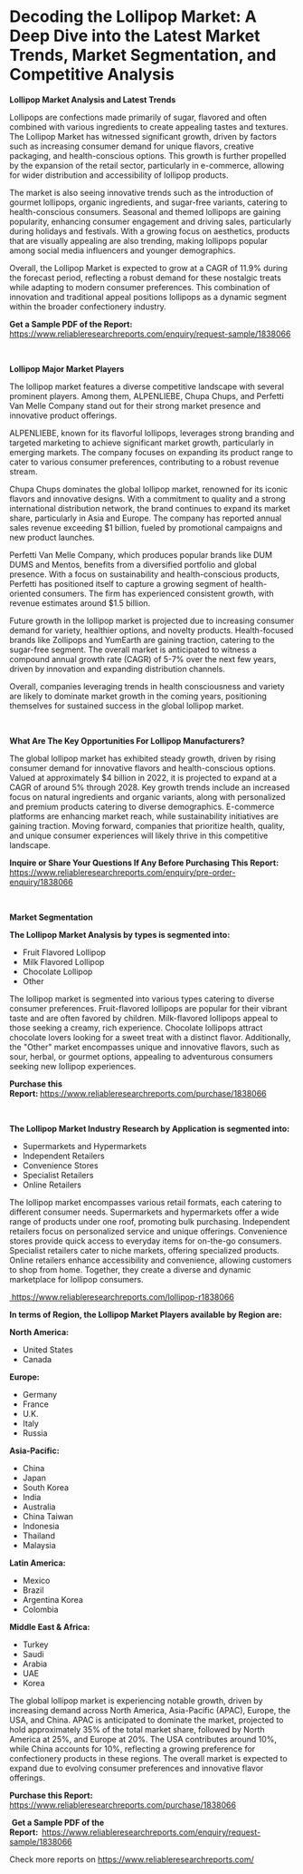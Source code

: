 <p><h1>Decoding the Lollipop Market: A Deep Dive into the Latest Market Trends, Market Segmentation, and Competitive Analysis</h1></p><p><strong>Lollipop Market Analysis and Latest Trends</strong></p>
<p><p>Lollipops are confections made primarily of sugar, flavored and often combined with various ingredients to create appealing tastes and textures. The Lollipop Market has witnessed significant growth, driven by factors such as increasing consumer demand for unique flavors, creative packaging, and health-conscious options. This growth is further propelled by the expansion of the retail sector, particularly in e-commerce, allowing for wider distribution and accessibility of lollipop products.</p><p>The market is also seeing innovative trends such as the introduction of gourmet lollipops, organic ingredients, and sugar-free variants, catering to health-conscious consumers. Seasonal and themed lollipops are gaining popularity, enhancing consumer engagement and driving sales, particularly during holidays and festivals. With a growing focus on aesthetics, products that are visually appealing are also trending, making lollipops popular among social media influencers and younger demographics.</p><p>Overall, the Lollipop Market is expected to grow at a CAGR of 11.9% during the forecast period, reflecting a robust demand for these nostalgic treats while adapting to modern consumer preferences. This combination of innovation and traditional appeal positions lollipops as a dynamic segment within the broader confectionery industry.</p></p>
<p><strong>Get a Sample PDF of the Report:&nbsp;</strong> <a href="https://www.reliableresearchreports.com/enquiry/request-sample/1838066?utm_campaign=1674&utm_medium=2&utm_source=Github&utm_content=ia&utm_term=28022025&utm_id=lollipop">https://www.reliableresearchreports.com/enquiry/request-sample/1838066</a></p>
<p>&nbsp;</p>
<p><strong>Lollipop Major Market Players</strong></p>
<p><p>The lollipop market features a diverse competitive landscape with several prominent players. Among them, ALPENLIEBE, Chupa Chups, and Perfetti Van Melle Company stand out for their strong market presence and innovative product offerings. </p><p>ALPENLIEBE, known for its flavorful lollipops, leverages strong branding and targeted marketing to achieve significant market growth, particularly in emerging markets. The company focuses on expanding its product range to cater to various consumer preferences, contributing to a robust revenue stream.</p><p>Chupa Chups dominates the global lollipop market, renowned for its iconic flavors and innovative designs. With a commitment to quality and a strong international distribution network, the brand continues to expand its market share, particularly in Asia and Europe. The company has reported annual sales revenue exceeding $1 billion, fueled by promotional campaigns and new product launches.</p><p>Perfetti Van Melle Company, which produces popular brands like DUM DUMS and Mentos, benefits from a diversified portfolio and global presence. With a focus on sustainability and health-conscious products, Perfetti has positioned itself to capture a growing segment of health-oriented consumers. The firm has experienced consistent growth, with revenue estimates around $1.5 billion.</p><p>Future growth in the lollipop market is projected due to increasing consumer demand for variety, healthier options, and novelty products. Health-focused brands like Zollipops and YumEarth are gaining traction, catering to the sugar-free segment. The overall market is anticipated to witness a compound annual growth rate (CAGR) of 5-7% over the next few years, driven by innovation and expanding distribution channels. </p><p>Overall, companies leveraging trends in health consciousness and variety are likely to dominate market growth in the coming years, positioning themselves for sustained success in the global lollipop market.</p></p>
<p>&nbsp;</p>
<p><strong>What Are The Key Opportunities For Lollipop Manufacturers?</strong></p>
<p><p>The global lollipop market has exhibited steady growth, driven by rising consumer demand for innovative flavors and health-conscious options. Valued at approximately $4 billion in 2022, it is projected to expand at a CAGR of around 5% through 2028. Key growth trends include an increased focus on natural ingredients and organic variants, along with personalized and premium products catering to diverse demographics. E-commerce platforms are enhancing market reach, while sustainability initiatives are gaining traction. Moving forward, companies that prioritize health, quality, and unique consumer experiences will likely thrive in this competitive landscape.</p></p>
<p><strong>Inquire or Share Your Questions If Any Before Purchasing This Report:</strong> <a href="https://www.reliableresearchreports.com/enquiry/pre-order-enquiry/1838066?utm_campaign=1674&utm_medium=2&utm_source=Github&utm_content=ia&utm_term=28022025&utm_id=lollipop">https://www.reliableresearchreports.com/enquiry/pre-order-enquiry/1838066</a></p>
<p>&nbsp;</p>
<p><strong>Market Segmentation</strong></p>
<p><strong>The Lollipop Market Analysis by types is segmented into:</strong></p>
<p><ul><li>Fruit Flavored Lollipop</li><li>Milk Flavored Lollipop</li><li>Chocolate Lollipop</li><li>Other</li></ul></p>
<p><p>The lollipop market is segmented into various types catering to diverse consumer preferences. Fruit-flavored lollipops are popular for their vibrant taste and are often favored by children. Milk-flavored lollipops appeal to those seeking a creamy, rich experience. Chocolate lollipops attract chocolate lovers looking for a sweet treat with a distinct flavor. Additionally, the "Other" market encompasses unique and innovative flavors, such as sour, herbal, or gourmet options, appealing to adventurous consumers seeking new lollipop experiences.</p></p>
<p><strong>Purchase this Report:&nbsp;</strong><a href="https://www.reliableresearchreports.com/purchase/1838066?utm_campaign=1674&utm_medium=2&utm_source=Github&utm_content=ia&utm_term=28022025&utm_id=lollipop">https://www.reliableresearchreports.com/purchase/1838066</a></p>
<p>&nbsp;</p>
<p><strong>The Lollipop Market Industry Research by Application is segmented into:</strong></p>
<p><ul><li>Supermarkets and Hypermarkets</li><li>Independent Retailers</li><li>Convenience Stores</li><li>Specialist Retailers</li><li>Online Retailers</li></ul></p>
<p><p>The lollipop market encompasses various retail formats, each catering to different consumer needs. Supermarkets and hypermarkets offer a wide range of products under one roof, promoting bulk purchasing. Independent retailers focus on personalized service and unique offerings. Convenience stores provide quick access to everyday items for on-the-go consumers. Specialist retailers cater to niche markets, offering specialized products. Online retailers enhance accessibility and convenience, allowing customers to shop from home. Together, they create a diverse and dynamic marketplace for lollipop consumers.</p></p>
<p><a href="https://www.reliableresearchreports.com/lollipop-r1838066?utm_campaign=1674&utm_medium=2&utm_source=Github&utm_content=ia&utm_term=28022025&utm_id=lollipop">&nbsp;https://www.reliableresearchreports.com/lollipop-r1838066</a></p>
<p><strong>In terms of Region, the Lollipop Market Players available by Region are:</strong></p>
<p>
    <p> <strong> North America: </strong>
        <ul>
            <li>United States</li>
            <li>Canada</li>
        </ul>
        </p> 
    <p> <strong> Europe: </strong>
        <ul>
            <li>Germany</li>
            <li>France</li>
            <li>U.K.</li>
            <li>Italy</li>
            <li>Russia</li>
        </ul>
        </p> 
    <p> <strong> Asia-Pacific: </strong>
        <ul>
            <li>China</li>
            <li>Japan</li>
            <li>South Korea</li>
            <li>India</li>
            <li>Australia</li>
            <li>China Taiwan</li>
            <li>Indonesia</li>
            <li>Thailand</li>
            <li>Malaysia</li>
        </ul>
        </p> 
    <p> <strong> Latin America: </strong>
        <ul>
            <li>Mexico</li>
            <li>Brazil</li>
            <li>Argentina Korea</li>
            <li>Colombia</li>
        </ul>
        </p> 
    <p> <strong> Middle East & Africa: </strong>
        <ul>
            <li>Turkey</li>
            <li>Saudi</li>
            <li>Arabia</li>
            <li>UAE</li>
            <li>Korea</li>
        </ul>
    </p>
    </p>
<p><p>The global lollipop market is experiencing notable growth, driven by increasing demand across North America, Asia-Pacific (APAC), Europe, the USA, and China. APAC is anticipated to dominate the market, projected to hold approximately 35% of the total market share, followed by North America at 25%, and Europe at 20%. The USA contributes around 10%, while China accounts for 10%, reflecting a growing preference for confectionery products in these regions. The overall market is expected to expand due to evolving consumer preferences and innovative flavor offerings.</p></p>
<p><strong>Purchase this Report: </strong><a href="https://www.reliableresearchreports.com/purchase/1838066?utm_campaign=1674&utm_medium=2&utm_source=Github&utm_content=ia&utm_term=28022025&utm_id=lollipop">https://www.reliableresearchreports.com/purchase/1838066</a></p>
<p>&nbsp;<strong>Get a Sample PDF of the Report:&nbsp;&nbsp;</strong><a href="https://www.reliableresearchreports.com/enquiry/request-sample/1838066?utm_campaign=1674&utm_medium=2&utm_source=Github&utm_content=ia&utm_term=28022025&utm_id=lollipop">https://www.reliableresearchreports.com/enquiry/request-sample/1838066</a></p>
<p><strong></strong></p>
<p>Check more reports on <a href="https://www.reliableresearchreports.com/?utm_campaign=1674&utm_medium=2&utm_source=Github&utm_content=ia&utm_term=28022025&utm_id=lollipop">https://www.reliableresearchreports.com/</a></p>